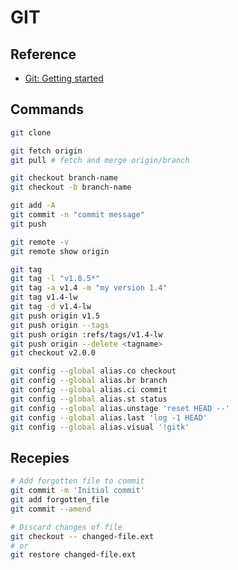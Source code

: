 # GIT

## Reference

- [Git: Getting started](https://git-scm.com/book/en/v2/Getting-Started-About-Version-Control)

## Commands

```bash
git clone

git fetch origin
git pull # fetch and merge origin/branch

git checkout branch-name
git checkout -b branch-name

git add -A
git commit -n "commit message"
git push

git remote -v
git remote show origin

git tag
git tag -l "v1.8.5*"
git tag -a v1.4 -m "my version 1.4"
git tag v1.4-lw
git tag -d v1.4-lw
git push origin v1.5
git push origin --tags
git push origin :refs/tags/v1.4-lw
git push origin --delete <tagname>
git checkout v2.0.0

git config --global alias.co checkout
git config --global alias.br branch
git config --global alias.ci commit
git config --global alias.st status
git config --global alias.unstage 'reset HEAD --'
git config --global alias.last 'log -1 HEAD'
git config --global alias.visual '!gitk'
```

## Recepies

```bash
# Add forgotten file to commit 
git commit -m 'Initial commit'
git add forgotten_file
git commit --amend

# Discard changes of file
git checkout -- changed-file.ext
# or
git restore changed-file.ext

```
